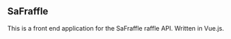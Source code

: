 SaFraffle
---------

This is a front end application for the SaFraffle raffle API. Written in Vue.js.
